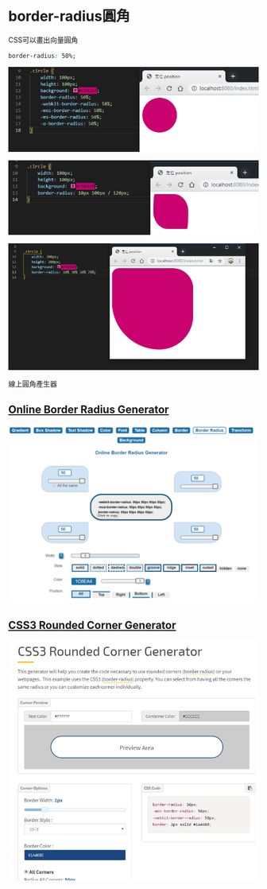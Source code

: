 # border-radius圓角

CSS可以畫出向量圓角

```css
border-radius: 50%;
```

![](.gitbook/assets/image%20%2819%29.png)

![](.gitbook/assets/image%20%2824%29.png)

![](.gitbook/assets/image%20%2817%29.png)

線上圓角產生器

## [Online Border Radius Generator](https://html-css-js.com/css/generator/border-radius/)

![](.gitbook/assets/image%20%2818%29.png)

## [CSS3 Rounded Corner Generator](https://www.cssportal.com/css3-rounded-corner/)

![](.gitbook/assets/image%20%2828%29.png)

